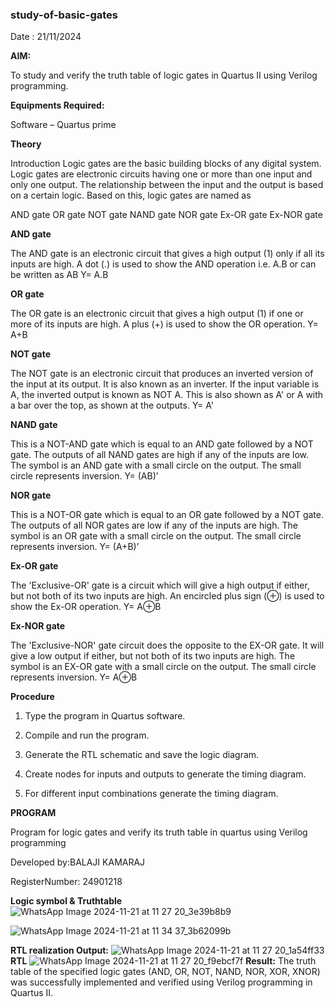 
### study-of-basic-gates

Date : 21/11/2024

**AIM:** 

To study and verify the truth table of logic gates in Quartus II using Verilog programming.

**Equipments Required:**

Software – Quartus prime 

**Theory**

Introduction Logic gates are the basic building blocks of any digital system. Logic gates are electronic circuits having one or more than one input and only one output. The relationship between the input and the output is based on a certain logic. Based on this, logic gates are named as

AND gate OR gate NOT gate NAND gate NOR gate Ex-OR gate Ex-NOR gate

**AND gate**

The AND gate is an electronic circuit that gives a high output (1) only if all its inputs are high. A dot (.) is used to show the AND operation i.e. A.B or can be written as AB
Y= A.B

**OR gate** 

The OR gate is an electronic circuit that gives a high output (1) if one or more of its inputs are high. A plus (+) is used to show the OR operation.
Y= A+B

**NOT gate**

The NOT gate is an electronic circuit that produces an inverted version of the input at its output. It is also known as an inverter. If the input variable is A, the inverted output is known as NOT A. This is also shown as A' or A with a bar over the top, as shown at the outputs.
Y= A'

**NAND gate**

This is a NOT-AND gate which is equal to an AND gate followed by a NOT gate. The outputs of all NAND gates are high if any of the inputs are low. The symbol is an AND gate with a small circle on the output. The small circle represents inversion.
Y= (AB)’

**NOR gate**

This is a NOT-OR gate which is equal to an OR gate followed by a NOT gate. The outputs of all NOR gates are low if any of the inputs are high. The symbol is an OR gate with a small circle on the output. The small circle represents inversion.
Y= (A+B)’

**Ex-OR gate**

The 'Exclusive-OR' gate is a circuit which will give a high output if either, but not both of its two inputs are high. An encircled plus sign (⊕) is used to show the Ex-OR operation.
Y= A⊕B

**Ex-NOR gate**

The 'Exclusive-NOR' gate circuit does the opposite to the EX-OR gate. It will give a low output if either, but not both of its two inputs are high. The symbol is an EX-OR gate with a small circle on the output. The small circle represents inversion.
Y= A⊕B

**Procedure** 

1.	Type the program in Quartus software.

2.	Compile and run the program.

3.	Generate the RTL schematic and save the logic diagram.

4.	Create nodes for inputs and outputs to generate the timing diagram.

5.	For different input combinations generate the timing diagram.


**PROGRAM**

Program for logic gates and verify its truth table in quartus using Verilog programming

 Developed by:BALAJI KAMARAJ

 RegisterNumber: 24901218
 
**Logic symbol & Truthtable**
![WhatsApp Image 2024-11-21 at 11 27 20_3e39b8b9](https://github.com/user-attachments/assets/61696d8b-94fd-488f-9ef6-e7ca9e77c911)

![WhatsApp Image 2024-11-21 at 11 34 37_3b62099b](https://github.com/user-attachments/assets/b63c11d2-b040-4f4f-a090-2375a119324f)

**RTL realization Output:** 
![WhatsApp Image 2024-11-21 at 11 27 20_1a54ff33](https://github.com/user-attachments/assets/2acea979-5f1e-4782-8a86-4624b0c7cec4)
**RTL**
![WhatsApp Image 2024-11-21 at 11 27 20_f9ebcf7f](https://github.com/user-attachments/assets/db482cf9-7022-4a1c-aeaa-13136ddd3fab)
**Result:**
The truth table of the specified logic gates (AND, OR, NOT, NAND, NOR, XOR, XNOR) was successfully implemented and verified using Verilog programming in Quartus II.


